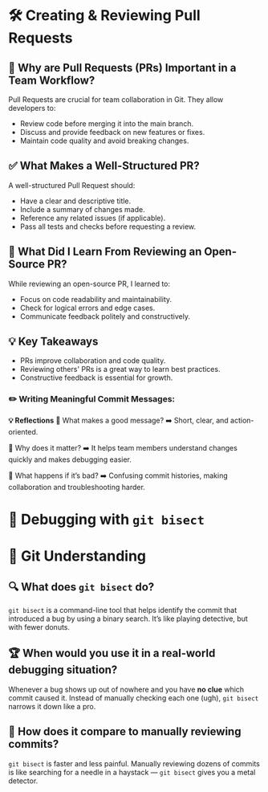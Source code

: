# 🛠️ Creating & Reviewing Pull Requests

## 📌 Why are Pull Requests (PRs) Important in a Team Workflow?
Pull Requests are crucial for team collaboration in Git. They allow developers to:
- Review code before merging it into the main branch.
- Discuss and provide feedback on new features or fixes.
- Maintain code quality and avoid breaking changes.

## ✅ What Makes a Well-Structured PR?
A well-structured Pull Request should:
- Have a clear and descriptive title.
- Include a summary of changes made.
- Reference any related issues (if applicable).
- Pass all tests and checks before requesting a review.

## 👀 What Did I Learn From Reviewing an Open-Source PR?
While reviewing an open-source PR, I learned to:
- Focus on code readability and maintainability.
- Check for logical errors and edge cases.
- Communicate feedback politely and constructively.

## 💡 Key Takeaways
- PRs improve collaboration and code quality.
- Reviewing others' PRs is a great way to learn best practices.
- Constructive feedback is essential for growth.


### ✏️ Writing Meaningful Commit Messages:

**💡 Reflections**
📌 What makes a good message?
➡️ Short, clear, and action-oriented.

📌 Why does it matter?
➡️ It helps team members understand changes quickly and makes debugging easier.

📌 What happens if it’s bad?
➡️ Confusing commit histories, making collaboration and troubleshooting harder.

# 🐞 Debugging with `git bisect`

# 🧠 Git Understanding

## 🔍 What does `git bisect` do?
`git bisect` is a command-line tool that helps identify the commit that introduced a bug by using a binary search. It’s like playing detective, but with fewer donuts.

## 🏆 When would you use it in a real-world debugging situation?
Whenever a bug shows up out of nowhere and you have **no clue** which commit caused it. Instead of manually checking each one (ugh), `git bisect` narrows it down like a pro.

## 🤔 How does it compare to manually reviewing commits?
`git bisect` is faster and less painful. Manually reviewing dozens of commits is like searching for a needle in a haystack — `git bisect` gives you a metal detector.
